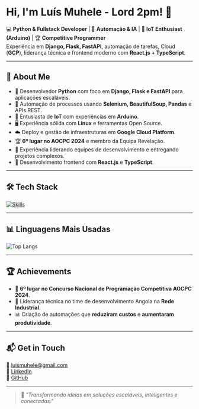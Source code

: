 # Hi, I'm Luís Muhele - Lord 2pm! 👋

💻 **Python & Fullstack Developer** | 🚀 **Automação & IA** | 📡 **IoT Enthusiast (Arduino)** | 🏆 **Competitive Programmer**  
Experiência em **Django, Flask, FastAPI**, automação de tarefas, Cloud (**GCP**), liderança técnica e frontend moderno com **React.js + TypeScript**.

---

## 🚀 About Me

- 🐍 Desenvolvedor **Python** com foco em **Django, Flask e FastAPI** para aplicações escaláveis.  
- 🤖 Automação de processos usando **Selenium, BeautifulSoup, Pandas** e APIs REST.  
- 📡 Entusiasta de **IoT** com experiências em **Arduino**.  
- 🖥️ Experiência sólida com **Linux** e ferramentas Open Source.  
- ☁️ Deploy e gestão de infraestruturas em **Google Cloud Platform**.  
- 🏆 **6º lugar no AOCPC 2024** e membro da Equipa Revelação.  
- 🤝 Experiência liderando equipes de desenvolvimento e entregando projetos complexos.  
- 🎨 Desenvolvimento frontend com **React.js** e **TypeScript**.

---

## 🛠 Tech Stack

[![Skills](https://skillicons.dev/icons?i=python,django,flask,fastapi,selenium,react,typescript,postgresql,mysql,sqlite,git,linux,gcp,arduino,js,nodejs)](https://skillicons.dev)

---

## 📊 Linguagens Mais Usadas

![Top Langs](https://github-readme-stats.vercel.app/api/top-langs/?username=lord2pm&layout=compact&theme=vue-dark&hide_border=true)

---

## 🏆 Achievements

- 🏅 **6º lugar no Concurso Nacional de Programação Competitiva AOCPC 2024**.  
- 🤝 Liderança técnica no time de desenvolvimento Angola na **Rede Industrial**.  
- 📊 Criação de automações que **reduziram custos** e **aumentaram produtividade**.

---

## 📬 Get in Touch

📧 [luismuhele@gmail.com](mailto:luismuhele@gmail.com)  
💼 [LinkedIn](https://www.linkedin.com/in/lu%C3%ADs-muhele-708b49259/)  
🐙 [GitHub](https://github.com/lord2pm)  

---

> 🚀 *"Transformando ideias em soluções escaláveis, inteligentes e conectadas."*
